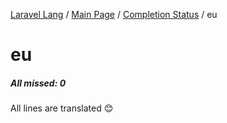 [Laravel Lang](https://github.com/Laravel-Lang/lang) / [Main Page](../index.md) / [Completion Status](../status.md) / eu

# eu

##### All missed: 0

All lines are translated 😊

